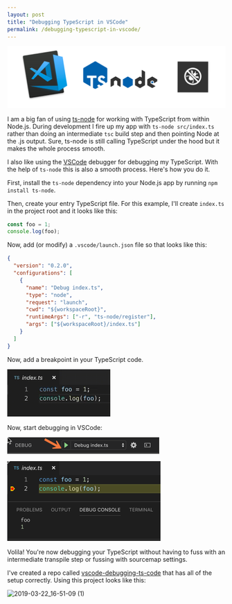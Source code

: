 ```yaml
---
layout: post
title: "Debugging TypeScript in VSCode"
permalink: /debugging-typescript-in-vscode/
---
```


![VSCode, ts-node, debugging](/media/vscode-ts-node-debugging.png)

I am a big fan of using [ts-node](https://github.com/TypeStrong/ts-node) for working with TypeScript from within Node.js.  During development I fire up my app with `ts-node src/index.ts` rather than doing an intermediate `tsc` build step and then pointing Node at the .js output.  Sure, ts-node is still calling TypeScript under the hood but it makes the whole process smooth.

I also like using the [VSCode](https://code.visualstudio.com/) debugger for debugging my TypeScript.  With the help of `ts-node` this is also a smooth process.  Here's how you do it.

First, install the `ts-node` dependency into your Node.js app by running `npm install ts-node`.

Then, create your entry TypeScript file.  For this example, I'll create `index.ts` in the project root and it looks like this:

```typescript
const foo = 1;
console.log(foo);
```

Now, add (or modify) a `.vscode/launch.json` file so that looks like this:

```json
{
  "version": "0.2.0",
  "configurations": [
    {
      "name": "Debug index.ts",
      "type": "node",
      "request": "launch",
      "cwd": "${workspaceRoot}",
      "runtimeArgs": ["-r", "ts-node/register"],
      "args": ["${workspaceRoot}/index.ts"]
    }
  ]
}
```

Now, add a breakpoint in your TypeScript code.

![Set Breakpoint in VSCode](/media/vscode-breakpoint.gif)

Now, start debugging in VSCode:

![Start Debug in VSCode](/media/vscode-debug.png)

![Start Debug in VSCode](/media/vscode-debugging.png)

Volila!  You're now debugging your TypeScript without having to fuss with an intermediate transpile step or fussing with sourcemap settings.

I've created a repo called [vscode-debugging-ts-code](https://github.com/bradymholt/vscode-debugging-ts-code) that has all of the setup correctly.  Using this project looks like this:


![2019-03-22_16-51-09 (1)](https://user-images.githubusercontent.com/759811/54855051-db697a00-4cc2-11e9-94ea-43c56e96e04d.gif)